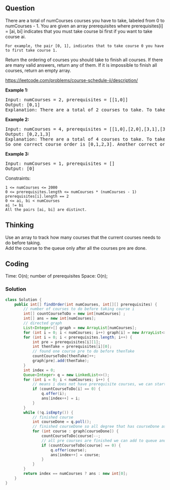 ## Question
There are a total of numCourses courses you have to take, labeled from 0 to numCourses - 1. You are given an array prerequisites where prerequisites[i] = [ai, bi] indicates that you must take course bi first if you want to take course ai.

    For example, the pair [0, 1], indicates that to take course 0 you have to first take course 1.

Return the ordering of courses you should take to finish all courses. If there are many valid answers, return any of them. If it is impossible to finish all courses, return an empty array.

https://leetcode.com/problems/course-schedule-ii/description/

**Example 1:**
<pre>
Input: numCourses = 2, prerequisites = [[1,0]]
Output: [0,1]
Explanation: There are a total of 2 courses to take. To take course 1 you should have finished course 0. So the correct course order is [0,1].
</pre>

**Example 2:**
<pre>
Input: numCourses = 4, prerequisites = [[1,0],[2,0],[3,1],[3,2]]
Output: [0,2,1,3]
Explanation: There are a total of 4 courses to take. To take course 3 you should have finished both courses 1 and 2. Both courses 1 and 2 should be taken after you finished course 0.
So one correct course order is [0,1,2,3]. Another correct ordering is [0,2,1,3].
</pre>

**Example 3:**
<pre>
Input: numCourses = 1, prerequisites = []
Output: [0]
</pre>

Constraints:

    1 <= numCourses <= 2000
    0 <= prerequisites.length <= numCourses * (numCourses - 1)
    prerequisites[i].length == 2
    0 <= ai, bi < numCourses
    ai != bi
    All the pairs [ai, bi] are distinct.


## Thinking
Use an array to track how many courses that the current courses needs to do before taking.  
Add the course to the queue only after all the courses pre are done.

## Coding
Time: O(n);  number of prerequisites
Space: O(n);

### Solution
```java
class Solution {
    public int[] findOrder(int numCourses, int[][] prerequisites) {
        // number of courses to do before taking course i
        int[] countCourseToDo = new int[numCourses] ;
        int[] ans = new int[numCourses];
        // directed graph
        List<Integer>[] graph = new ArrayList[numCourses];
        for (int i = 0; i < numCourses; i++) graph[i] = new ArrayList<>();
        for (int i = 0; i < prerequisites.length; i++) {
            int pre = prerequisites[i][1];
            int thenTake = prerequisites[i][0];
            // found one course pre to do before thenTake
            countCourseToDo[thenTake]++;
            graph[pre].add(thenTake);
        }
        int index = 0;
        Queue<Integer> q = new LinkedList<>();
        for (int i = 0; i < numCourses; i++) {
            // means i does not have prerequisite courses, we can start traversing from there
            if (countCourseToDo[i] == 0) {
                q.offer(i);
                ans[index++] = i;
            }
        }
        while (!q.isEmpty()) {
            // finished course
            int courseDone = q.poll();
            // finished courseDone so all degree that has courseDone as pre should -1
            for (int course : graph[courseDone]) {
                countCourseToDo[course]--;
                // all pre courses are finished we can add to queue and take it later
                if (countCourseToDo[course] == 0) {
                    q.offer(course);
                    ans[index++] = course;
                }
            }
        }
        return index == numCourses ? ans : new int[0];
    }
}
```